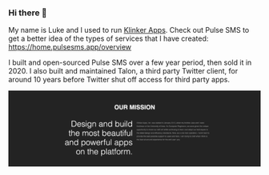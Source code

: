 ### Hi there 👋

My name is Luke and I used to run [Klinker Apps](https://github.com/klinker-apps). Check out Pulse SMS to get a better idea of the types of services that I have created: https://home.pulsesms.app/overview

I built and open-sourced Pulse SMS over a few year period, then sold it in 2020. I also built and maintained Talon, a third party Twitter client, for around 10 years before Twitter shut off access for third party apps.

![header](https://github.com/klinker24/klinker24/raw/master/Screen%20Shot%202020-07-13%20at%203.55.05%20PM.png)

<!--
**klinker24/klinker24** is a ✨ _special_ ✨ repository because its `README.md` (this file) appears on your GitHub profile.

Here are some ideas to get you started:

- 🔭 I’m currently working on ...
- 🌱 I’m currently learning ...
- 👯 I’m looking to collaborate on ...
- 🤔 I’m looking for help with ...
- 💬 Ask me about ...
- 📫 How to reach me: ...
- 😄 Pronouns: ...
- ⚡ Fun fact: ...
-->
